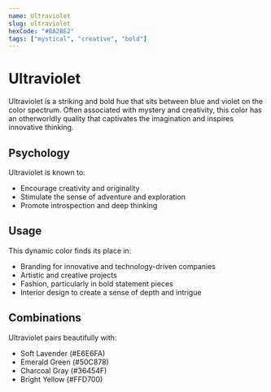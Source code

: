 ```yaml
---
name: Ultraviolet
slug: ultraviolet
hexCode: "#8A2BE2"
tags: ["mystical", "creative", "bold"]
---
```


# Ultraviolet

Ultraviolet is a striking and bold hue that sits between blue and violet on the color spectrum. Often associated with mystery and creativity, this color has an otherworldly quality that captivates the imagination and inspires innovative thinking.

## Psychology

Ultraviolet is known to:
- Encourage creativity and originality
- Stimulate the sense of adventure and exploration
- Promote introspection and deep thinking

## Usage

This dynamic color finds its place in:
- Branding for innovative and technology-driven companies
- Artistic and creative projects
- Fashion, particularly in bold statement pieces
- Interior design to create a sense of depth and intrigue

## Combinations

Ultraviolet pairs beautifully with:
- Soft Lavender (#E6E6FA)
- Emerald Green (#50C878)
- Charcoal Gray (#36454F)
- Bright Yellow (#FFD700)